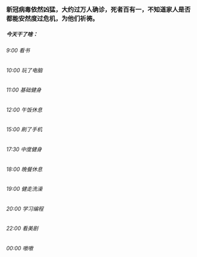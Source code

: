 ###     新冠病毒依然凶猛，大约过万人确诊，死者百有一，不知道家人是否都能安然度过危机，为他们祈祷。



##### 今天干了啥：

###### 9:00 看书

###### 10:00 玩了电脑

###### 11:00 基础健身

###### 12:00 午饭休息

###### 15:00 刷了手机

###### 17:30 中度健身

###### 18:00 晚餐休息

###### 19:00 健走洗澡

###### 20:00 学习编程

###### 22:00 看美剧

###### 00:00 嗷嗷